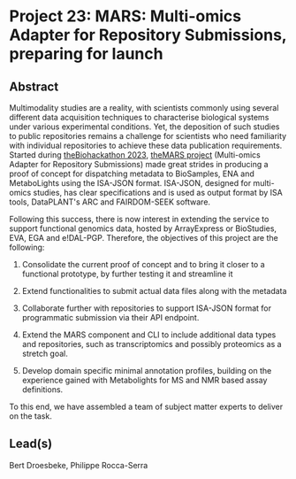 # Project 23: MARS: Multi-omics Adapter for Repository Submissions, preparing for launch

## Abstract

Multimodality studies are a reality, with scientists commonly using several different data acquisition techniques to characterise biological systems under various experimental conditions. Yet, the deposition of such studies to public repositories remains a challenge for scientists who need familiarity with individual repositories to achieve these data publication requirements. Started during [theBiohackathon 2023](https://github.com/elixir-europe/biohackathon-projects-2023/tree/main/27), [theMARS project](https://github.com/elixir-europe/MARS) (Multi-omics Adapter for Repository Submissions) made great strides in producing a proof of concept for dispatching metadata to BioSamples, ENA and MetaboLights using the ISA-JSON format. ISA-JSON, designed for multi-omics studies, has clear specifications and is used as output format by ISA tools, DataPLANT's ARC and FAIRDOM-SEEK software.

Following this success, there is now interest in extending the service to support functional genomics data, hosted by ArrayExpress or BioStudies, EVA, EGA and e!DAL-PGP. Therefore, the objectives of this project are the following:

 1. Consolidate the current proof of concept and to bring it closer to a functional prototype, by further testing it and streamline it
    
 2. Extend functionalities to submit actual data files along with the metadata
    
 3. Collaborate further with repositories to support ISA-JSON format for programmatic submission via their API endpoint.
    
 4. Extend the MARS component and CLI to include additional data types and repositories, such as transcriptomics and possibly proteomics as a stretch goal.
    
 5. Develop domain specific minimal annotation profiles, building on the experience gained with Metabolights for MS and NMR based assay definitions.
    
To this end, we have assembled a team of subject matter experts to deliver on the task.


## Lead(s)

Bert Droesbeke, Philippe Rocca-Serra

